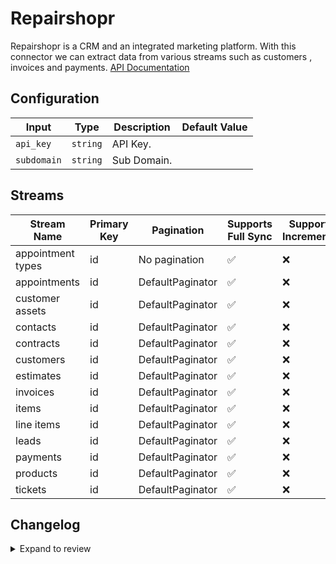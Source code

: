 # Repairshopr
Repairshopr is a CRM and an integrated marketing platform.
With this connector we can extract data from various streams such as customers , invoices and payments.
[API Documentation](https://api-docs.repairshopr.com/)

## Configuration

| Input | Type | Description | Default Value |
|-------|------|-------------|---------------|
| `api_key` | `string` | API Key.  |  |
| `subdomain` | `string` | Sub Domain.  |  |

## Streams
| Stream Name | Primary Key | Pagination | Supports Full Sync | Supports Incremental |
|-------------|-------------|------------|---------------------|----------------------|
| appointment types | id | No pagination | ✅ |  ❌  |
| appointments | id | DefaultPaginator | ✅ |  ❌  |
| customer assets | id | DefaultPaginator | ✅ |  ❌  |
| contacts | id | DefaultPaginator | ✅ |  ❌  |
| contracts | id | DefaultPaginator | ✅ |  ❌  |
| customers | id | DefaultPaginator | ✅ |  ❌  |
| estimates | id | DefaultPaginator | ✅ |  ❌  |
| invoices | id | DefaultPaginator | ✅ |  ❌  |
| items | id | DefaultPaginator | ✅ |  ❌  |
| line items | id | DefaultPaginator | ✅ |  ❌  |
| leads | id | DefaultPaginator | ✅ |  ❌  |
| payments | id | DefaultPaginator | ✅ |  ❌  |
| products | id | DefaultPaginator | ✅ |  ❌  |
| tickets | id | DefaultPaginator | ✅ |  ❌  |

## Changelog

<details>
  <summary>Expand to review</summary>

| Version          | Date              | Pull Request | Subject        |
|------------------|-------------------|--------------|----------------|
| 0.0.4 | 2024-12-14 | [49690](https://github.com/airbytehq/airbyte/pull/49690) | Update dependencies |
| 0.0.3 | 2024-12-12 | [49366](https://github.com/airbytehq/airbyte/pull/49366) | Update dependencies |
| 0.0.2 | 2024-12-11 | [49092](https://github.com/airbytehq/airbyte/pull/49092) | Starting with this version, the Docker image is now rootless. Please note that this and future versions will not be compatible with Airbyte versions earlier than 0.64 |
| 0.0.1 | 2024-11-08 | | Initial release by [@ombhardwajj](https://github.com/ombhardwajj) via Connector Builder |

</details>
